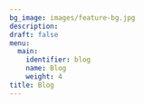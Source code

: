 ```yaml
---
bg_image: images/feature-bg.jpg
description: 
draft: false
menu:
  main:
    identifier: blog
    name: Blog
    weight: 4
title: Blog
---
```

